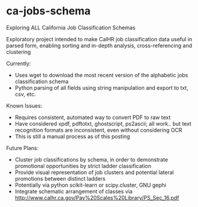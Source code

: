 # ca-jobs-schema
Exploring ALL California Job Classification Schemas

Exploratory project intended to make CalHR job classification data useful in parsed form, enabling sorting and in-depth analysis, cross-referencing and clustering

Currently:
* Uses wget to download the most recent version of the alphabetic jobs classification schema
* Python parsing of all fields using string manipulation and export to txt, csv, etc.

Known Issues:
* Requires consistent, automated way to convert PDF to raw text
 * Have considered xpdf, pdftotxt, ghostscript, ps2ascii; all work.. but text recognition formats are inconsistent, even without considering OCR
 * This is still a manual process as of this posting

Future Plans:
* Cluster job classifications by schema, in order to demonstrate promotional opportunities by strict ladder classification
* Provide visual representation of job clusters and potential lateral promotions between distinct ladders
 * Potentially via python scikit-learn or scipy.cluster, GNU gephi
* Integrate schematic arrangement of classes via http://www.calhr.ca.gov/Pay%20Scales%20Library/PS_Sec_16.pdf
